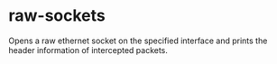 # raw-sockets

Opens a raw ethernet socket on the specified interface and prints the header information of intercepted packets.
